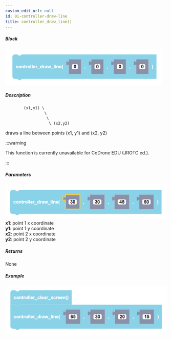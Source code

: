 ```yaml
---
custom_edit_url: null
id: 01-controller-draw-line
title: controller_draw_line()
---
```


##### Block

![controller draw line block image](controller_draw_line.PNG)<br />

##### Description
```
        (x1,y1) \
                 \
                  \
                   \ (x2,y2)
```
draws a line between points (x1, y1) and (x2, y2)

:::warning

This function is currently unavailable for CoDrone EDU (JROTC ed.).

:::


##### Parameters
![controller draw line block image](controller_draw_line_params.PNG) <br />
**x1**: point 1 x coordinate <br />
**y1**: point 1 y coordinate <br />
**x2**: point 2 x coordinate <br />
**y2**: point 2 y coordinate <br />

##### Returns

None

##### Example

![controller draw line example](controller_draw_line_example.PNG)
